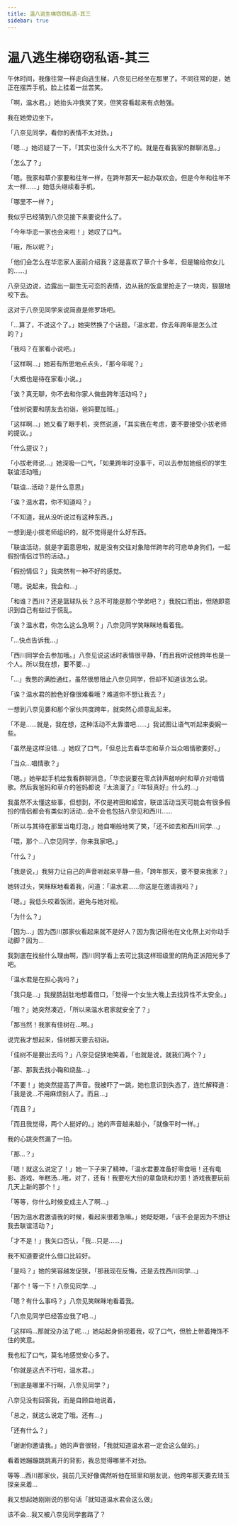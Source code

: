 ```yaml
---
title: 温八逃生梯窃窃私语-其三
sidebar: true
---
```


# 温八逃生梯窃窃私语-其三

<ClientOnly>
<title-pv/>
</ClientOnly>

午休时间，我像往常一样走向逃生梯，八奈见已经坐在那里了。不同往常的是，她正在摆弄手机，脸上挂着一丝苦笑。

「啊，温水君。」她抬头冲我笑了笑，但笑容看起来有点勉强。

我在她旁边坐下。

「八奈见同学，看你的表情不太对劲。」

「嗯...」她迟疑了一下，「其实也没什么大不了的。就是在看我家的群聊消息。」

「怎么了？」

「嗯。我家和草介家要和往年一样，在跨年那天一起办联欢会。但是今年和往年不太一样......」她低头继续看手机，

「哪里不一样？」

我似乎已经猜到八奈见接下来要说什么了。

「今年华恋一家也会来啦！」她叹了口气。

「哦，所以呢？」

「他们会怎么在华恋家人面前介绍我？这是喜欢了草介十多年，但是输给你女儿的......」

八奈见边说，边露出一副生无可恋的表情，边从我的饭盒里抢走了一块肉，狠狠地咬下去。

这对于八奈见同学来说简直是修罗场吧。

「...算了，不说这个了。」她突然换了个话题，「温水君，你去年跨年是怎么过的？」

「我吗？在家看小说吧。」

「这样啊...」她若有所思地点点头，「那今年呢？」

「大概也是待在家看小说。」

「诶？真无聊，你不去和你家人做些跨年活动吗？」

「佳树说要和朋友去初诣，爸妈要加班。」

「这样啊...」她又看了眼手机，突然说道，「其实我在考虑，要不要接受小拔老师的提议。」

「什么提议？」

「小拔老师说...」她深吸一口气，「如果跨年时没事干，可以去参加她组织的学生联谊活动哦」

「联谊...活动？是什么意思」

「诶？温水君，你不知道吗？」

「不知道，我从没听说过有这种东西。」

一想到是小拔老师组织的，就不觉得是什么好东西。

「联谊活动，就是字面意思啦，就是没有交往对象陪伴跨年的可悲单身狗们，一起假扮情侣过节的活动。」

「假扮情侣？」我突然有一种不好的感觉。

「嗯。说起来，我会和...」

「和谁？西川？还是篮球队长？总不可能是那个学弟吧？」我脱口而出，但随即意识到自己有些过于慌乱。

「诶？温水君，你怎么这么急啊？」八奈见同学笑眯眯地看着我。

「...快点告诉我...」

「西川同学会去参加哦。」八奈见说这话时表情很平静，「而且我听说他跨年也是一个人。所以我在想，要不要...」

「...」我憋的满脸通红，虽然很想阻止八奈见同学，但却不知道该怎么说。

「诶？温水君的脸色好像很难看哦？难道你不想让我去？」

一想到八奈见要和那个家伙共度跨年，就突然心烦意乱起来。

「不是......就是，我在想，这种活动不太靠谱吧......」我试图让语气听起来委婉一些。

「虽然是这样没错...」她叹了口气，「但总比去看华恋和草介当众唱情歌要好。」

「当众...唱情歌？」

「嗯。」她举起手机给我看群聊消息，「华恋说要在零点钟声敲响时和草介对唱情歌。然后我爸妈和草介的爸妈都说『太浪漫了』『年轻真好』什么的...」

我虽然不太懂这些事，但想到，不仅是袴田和姬宫，联谊活动当天可能会有很多假扮的情侣都会有类似的活动...会不会也包括八奈见和西川......

「所以与其待在那里当电灯泡，」她自嘲般地笑了笑，「还不如去和西川同学...」

「喂，那个...八奈见同学，你来我家吧。」

「什么？」

「我是说，」我努力让自己的声音听起来平静一些，「跨年那天，要不要来我家？」

她转过头，笑眯眯地看着我，问道：「温水君......你这是在邀请我吗？」

「嗯。」我低头咬着饭团，避免与她对视。

「为什么？」

「因为...」因为西川那家伙看起来就不是好人？因为我记得他在文化祭上对你动手动脚？因为...

我到底在找些什么理由啊，西川同学看上去可比我这样班级里的阴角正派阳光多了吧。

「温水君是在担心我吗？」

「我只是...」我搜肠刮肚地想着借口，「觉得一个女生大晚上去找异性不太安全。」

「哦？」她突然凑近，「所以来温水君家就安全了？」

「那当然！我家有佳树在...啊。」

说完我才想起来，佳树那天要去初诣。

「佳树不是要出去吗？」八奈见促狭地笑着，「也就是说，就我们两个？」

「那、那我去找小鞠和烧盐...」

「不要！」她突然提高了声音。我被吓了一跳，她也意识到失态了，连忙解释道：「我是说...不用麻烦别人了。而且...」

「而且？」

「而且我觉得，两个人挺好的。」她的声音越来越小，「就像平时一样。」

我的心跳突然漏了一拍。

「那...？」

「嗯！就这么说定了！」她一下子来了精神，「温水君要准备好零食哦！还有电影、游戏、年糕汤...哦，对了，还有！我要吃大份的章鱼烧和炒面！游戏我要玩前几天上新的那个！」

「等等，你什么时候变成主人了啊...」

「因为温水君邀请我的时候，看起来很着急嘛。」她眨眨眼，「该不会是因为不想让我去联谊活动？」

「才不是！」我矢口否认，「我...只是......」

我不知道要说什么借口比较好。

「是吗？」她的笑容越发促狭，「那我现在反悔，还是去找西川同学...」

「那个！等一下！八奈见同学...」

「嗯？有什么事吗？」八奈见笑眯眯地看着我。

「八奈见同学已经答应我了吧...」

「这样吗...那就没办法了呢...」她站起身俯视着我，叹了口气，但脸上带着掩饰不住的笑意。

我也松了口气，莫名地感觉安心多了。

「你就是这点不行啦，温水君。」

「到底是哪里不行啊，八奈见同学？」

八奈见没有回答我，而是自顾自地说着，

「总之，就这么说定了哦。还有...」

「还有什么？」

「谢谢你邀请我。」她的声音很轻，「我就知道温水君一定会这么做的。」

看着她蹦蹦跳跳离开的背影，我总觉得哪里不对劲。

等等...西川那家伙，我前几天好像偶然听他在班里和朋友说，他跨年那天要去琦玉探亲来着...

我又想起她刚刚说的那句话「就知道温水君会这么做」

该不会...我又被八奈见同学套路了？

<ClientOnly>
  <leave/>
</ClientOnly/>